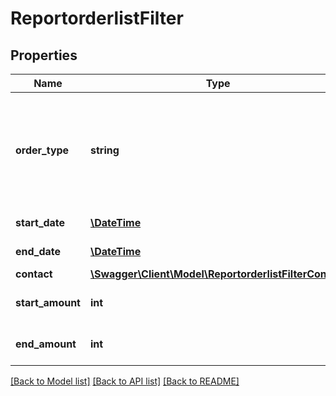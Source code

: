 # ReportorderlistFilter

## Properties
Name | Type | Description | Notes
------------ | ------------- | ------------- | -------------
**order_type** | **string** | Type of orders you want to export 1. AN - Angebote 2. AB - Aufträge 3. LI - Lieferscheine | [optional] 
**start_date** | [**\DateTime**](\DateTime.md) | Start date of the order | [optional] 
**end_date** | [**\DateTime**](\DateTime.md) | End date of the order | [optional] 
**contact** | [**\Swagger\Client\Model\ReportorderlistFilterContact**](ReportorderlistFilterContact.md) |  | [optional] 
**start_amount** | **int** | filters the orders by amount | [optional] 
**end_amount** | **int** | filters the orders by amount | [optional] 

[[Back to Model list]](../../README.md#documentation-for-models) [[Back to API list]](../../README.md#documentation-for-api-endpoints) [[Back to README]](../../README.md)

